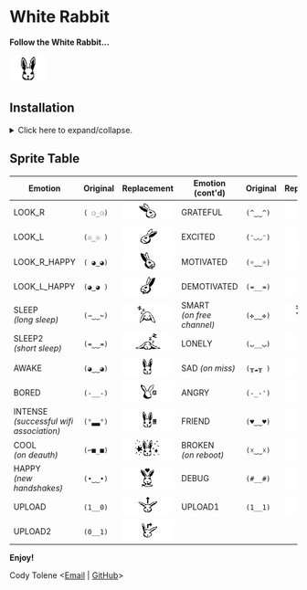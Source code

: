 # White Rabbit

**Follow the White Rabbit...**

<img height="48" src="WHITE_RABBIT.png?raw=true" style="invert(100%);" />

## Installation

<details>
  <summary>
    Click here to expand/collapse.
  </summary>

## Requirements

First and foremost, keep in mind that you must meet this requirements:

- Having followed all the steps in [this tutorial][link-tutorial].

## How To

With the pwnagotchi connected to a computer in `MANU` mode, establish an SSH connection.

Place the images from the `faces_white_rabbit_waveshare_v3` or `faces_white_rabbit_waveshare144lcd` folders into your custom faces folder path depending on your device.

Login as root:

```console
pi@pwnagotchi:~ $ sudo su
root@pwnagotchi:/home/pi#
root@pwnagotchi:/home/pi# whoami
root
root@pwnagotchi:/home/pi# cd /
```

Stop pwnagotchi service:

```console
root@pwnagotchi:/# systemctl stop pwnagotchi
```

Assuming you have already downloaded this project, upload the images using `FileZilla` or your preferred method to the custom faces folder created during [this tutorial][link-tutorial].

Open the pwnagotchi's configuration file:

```console
root@pwnagotchi:/# nano /etc/pwnagotchi/config.toml
```

Add or replace the new entries pointing to the folder where the images were placed, set the position (x, y) where the custom Face will be displayed and set the activation flag to `True`.

> **_Note 1:_** Check if your installed plugins modify the 'faces'. If there are any, replace them with the equivalent custom image address. If you don't do this, the pwnagotchi may crash. The code looks like this: `ui.set('face', "(◕‿‿◕)")` or `view.set('face', "(◕‿‿◕)")`.

> **_Note 2:_** I recommend that you always use the same path (`/custom-faces/` folder) for your customization. That way, it becomes easier as you only need to replace the files!

> **_Note 3:_** The following position settings are for the display "waveshare144lcd", update as needed.

```python
...
ui.faces.look_r = "/custom-faces/LOOK_R.png"
ui.faces.look_l = "/custom-faces/LOOK_L.png"
ui.faces.look_r_happy = "/custom-faces/LOOK_R_HAPPY.png"
ui.faces.look_l_happy = "/custom-faces/LOOK_L_HAPPY.png"
ui.faces.sleep = "/custom-faces/SLEEP.png"
ui.faces.sleep2 = "/custom-faces/SLEEP2.png"
ui.faces.awake = "/custom-faces/AWAKE.png"
ui.faces.bored = "/custom-faces/BORED.png"
ui.faces.intense = "/custom-faces/INTENSE.png"
ui.faces.cool = "/custom-faces/COOL.png"
ui.faces.happy = "/custom-faces/HAPPY.png"
ui.faces.excited = "/custom-faces/EXCITED.png"
ui.faces.grateful = "/custom-faces/GRATEFUL.png"
ui.faces.motivated = "/custom-faces/MOTIVATED.png"
ui.faces.demotivated = "/custom-faces/DEMOTIVATED.png"
ui.faces.smart = "/custom-faces/SMART.png"
ui.faces.lonely = "/custom-faces/LONELY.png"
ui.faces.sad = "/custom-faces/SAD.png"
ui.faces.angry = "/custom-faces/ANGRY.png"
ui.faces.friend = "/custom-faces/FRIEND.png"
ui.faces.broken = "/custom-faces/BROKEN.png"
ui.faces.debug = "/custom-faces/DEBUG.png"
ui.faces.upload = "/custom-faces/UPLOAD.png"
ui.faces.upload1 = "/custom-faces/UPLOAD1.png"
ui.faces.upload2 = "/custom-faces/UPLOAD2.png"
ui.faces.png = true
ui.faces.position_x = 0
ui.faces.position_y = 34
...
```

CTRL + O to save, CTRL + X to close file.

Reboot pwnagotchi service:

```console
root@pwnagotchi:/# systemctl restart pwnagotchi
```

Reboot pwnagotchi service again:

```console
root@pwnagotchi:/# systemctl restart pwnagotchi
```

## Hint

If the status of your pwnagotchi is misaligned or if you want to change the position of the text, you can edit the screen configuration file. In my case, it is located at:

```console
root@pwnagotchi:/# nano /usr/local/lib/python3.7/dist-packages/pwnagotchi/ui/hw/waveshare144lcd.py
```

Look for:

```python
        self._layout['status'] = {
            'pos': (125, 20),
            'font': fonts.status_font(fonts.Medium),
            'max': 20
        }

```

And put whatever position you want in `pos` (x, y).

In my case:

```python
        self._layout['status'] = {
            'pos': (125, 34),
            'font': fonts.status_font(fonts.Medium),
            'max': 20
        }

```

CTRL + O to save, CTRL + X to close file.

Reboot pwnagotchi service again to complete the process:

```console
root@pwnagotchi:/# systemctl restart pwnagotchi
```

</details>

## Sprite Table

| Emotion                                       | Original | Replacement                       | Emotion (cont'd)                | Original | Replacement                 |
| --------------------------------------------- | -------- | --------------------------------- | ------------------------------- | -------- | --------------------------- |
| LOOK_R                                        | `( ⚆_⚆)` | ![Look_R][img-look-r]             | GRATEFUL                        | `(^‿‿^)` | ![Grateful][img-grateful]   |
| LOOK_L                                        | `(☉_☉ )` | ![Look_L][img-look-l]             | EXCITED                         | `(ᵔ◡◡ᵔ)` | ![Excited][img-excited]     |
| LOOK_R_HAPPY                                  | `( ◕‿◕)` | ![Look_R_Happy][img-look-r-happy] | MOTIVATED                       | `(☼‿‿☼)` | ![Motivated][img-motivated] |
| LOOK_L_HAPPY                                  | `(◕‿◕ )` | ![Look_L_Happy][img-look-l-happy] | DEMOTIVATED                     | `(≖__≖)` | ![Bored][img-bored]         |
| SLEEP <br/> _(long sleep)_                    | `(⇀‿‿↼)` | ![Sleep][img-sleep]               | SMART <br/> _(on free channel)_ | `(✜‿‿✜)` | ![Smart][img-smart]         |
| SLEEP2 <br/> _(short sleep)_                  | `(≖‿‿≖)` | ![Sleep2][img-sleep2]             | LONELY                          | `(ب__ب)` | ![Lonely][img-lonely]       |
| AWAKE                                         | `(◕‿‿◕)` | ![Awake][img-awake]               | SAD _(on miss)_                 | `(╥☁╥ )` | ![Sad][img-sad]             |
| BORED                                         | `(-__-)` | ![Bored][img-bored]               | ANGRY                           | `(-_-')` | ![Angry][img-angry]         |
| INTENSE <br/> _(successful wifi association)_ | `(°▃▃°)` | ![Intense][img-intense]           | FRIEND                          | `(♥‿‿♥)` | ![Friend][img-friend]       |
| COOL <br/> _(on deauth)_                      | `(⌐■_■)` | ![Cool][img-cool]                 | BROKEN <br/> _(on reboot)_      | `(☓‿‿☓)` | ![Broken][img-broken]       |
| HAPPY <br/> _(new handshakes)_                | `(•‿‿•)` | ![Happy][img-happy]               | DEBUG <br/>                     | `(#__#)` | ![Debug][img-debug]         |
| UPLOAD                                        | `(1__0)` | ![Upload][img-upload]             | UPLOAD1                         | `(1__1)` | ![Upload1][img-upload1]     |
| UPLOAD2                                       | `(0__1)` | ![Upload2][img-upload2]           |

**Enjoy!**

Cody Tolene &#60;<a href="mailto:webmaster@codytolene.com">Email</a> | <a href="https://github.com/CodyTolene">GitHub</a>&#62;

<!-- IMAGES -->

[img-angry]: faces_white_rabbit_waveshare_v3/ANGRY.png?raw=true
[img-awake]: faces_white_rabbit_waveshare_v3/AWAKE.png?raw=true
[img-bored]: faces_white_rabbit_waveshare_v3/BORED.png?raw=true
[img-broken]: faces_white_rabbit_waveshare_v3/BROKEN.png?raw=true
[img-cool]: faces_white_rabbit_waveshare_v3/COOL.png?raw=true
[img-debug]: faces_white_rabbit_waveshare_v3/DEBUG.png?raw=true
[img-excited]: faces_white_rabbit_waveshare_v3/EXCITED.png?raw=true
[img-friend]: faces_white_rabbit_waveshare_v3/FRIEND.png?raw=true
[img-grateful]: faces_white_rabbit_waveshare_v3/GRATEFUL.png?raw=true
[img-happy]: faces_white_rabbit_waveshare_v3/HAPPY.png?raw=true
[img-intense]: faces_white_rabbit_waveshare_v3/INTENSE.png?raw=true
[img-lonely]: faces_white_rabbit_waveshare_v3/LONELY.png?raw=true
[img-look-l-happy]: faces_white_rabbit_waveshare_v3/LOOK_L_HAPPY.png?raw=true
[img-look-l]: faces_white_rabbit_waveshare_v3/LOOK_L.png?raw=true
[img-look-r-happy]: faces_white_rabbit_waveshare_v3/LOOK_R_HAPPY.png?raw=true
[img-look-r]: faces_white_rabbit_waveshare_v3/LOOK_R.png?raw=true
[img-motivated]: faces_white_rabbit_waveshare_v3/MOTIVATED.png?raw=true
[img-sad]: faces_white_rabbit_waveshare_v3/SAD.png?raw=true
[img-sleep2]: faces_white_rabbit_waveshare_v3/SLEEP2.png?raw=true
[img-sleep]: faces_white_rabbit_waveshare_v3/SLEEP.png?raw=true
[img-smart]: faces_white_rabbit_waveshare_v3/SMART.png?raw=true
[img-upload]: faces_white_rabbit_waveshare_v3/UPLOAD.png?raw=true
[img-upload1]: faces_white_rabbit_waveshare_v3/UPLOAD1.png?raw=true
[img-upload2]: faces_white_rabbit_waveshare_v3/UPLOAD2.png?raw=true

<!-- LINKS -->

[link-tutorial]: https://github.com/roodriiigooo/PWNAGOTCHI-CUSTOM-FACES-MOD/tree/main#pwnagotchi-v155---custom-faces-mod-_

